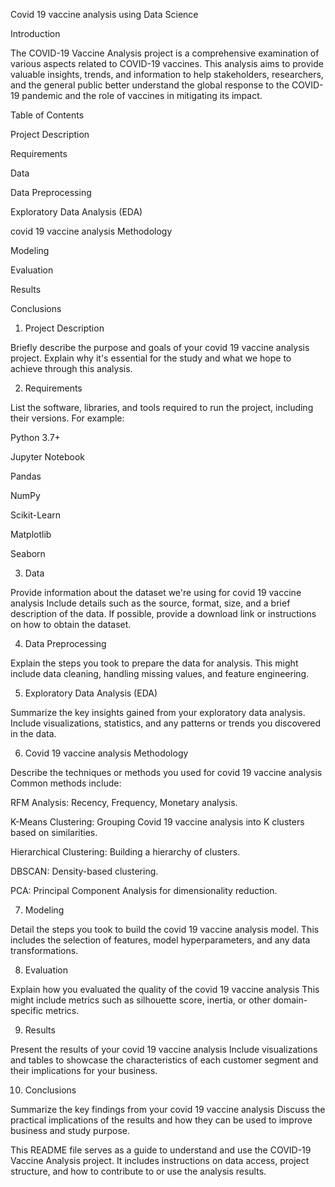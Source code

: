 Covid 19 vaccine analysis using Data Science

Introduction

The COVID-19 Vaccine Analysis project is a comprehensive examination of various aspects related to COVID-19 vaccines. This analysis aims to provide valuable insights, trends, and information to help stakeholders, researchers, and the general public better understand the global response to the COVID-19 pandemic and the role of vaccines in mitigating its impact.

Table of Contents

Project Description

Requirements

Data

Data Preprocessing

Exploratory Data Analysis (EDA)

covid 19 vaccine analysis Methodology

Modeling

Evaluation

Results

Conclusions

1. Project Description

Briefly describe the purpose and goals of your covid 19 vaccine analysis project. Explain why it's essential for the study and what we hope to achieve through this analysis.

2. Requirements

List the software, libraries, and tools required to run the project, including their versions. For example:

Python 3.7+

Jupyter Notebook

Pandas

NumPy

Scikit-Learn

Matplotlib

Seaborn

3. Data

Provide information about the dataset we're using for covid 19 vaccine analysis Include details such as the source, format, size, and a brief description of the data. If possible, provide a download link or instructions on how to obtain the dataset.

4. Data Preprocessing

Explain the steps you took to prepare the data for analysis. This might include data cleaning, handling missing values, and feature engineering.

5. Exploratory Data Analysis (EDA)

Summarize the key insights gained from your exploratory data analysis. Include visualizations, statistics, and any patterns or trends you discovered in the data.

6. Covid 19 vaccine analysis Methodology

Describe the techniques or methods you used for covid 19 vaccine analysis Common methods include:

RFM Analysis: Recency, Frequency, Monetary analysis.

K-Means Clustering: Grouping Covid 19 vaccine analysis into K clusters based on similarities.

Hierarchical Clustering: Building a hierarchy of clusters.

DBSCAN: Density-based clustering.

PCA: Principal Component Analysis for dimensionality reduction.

7. Modeling

Detail the steps you took to build the covid 19 vaccine analysis model. This includes the selection of features, model hyperparameters, and any data transformations.

8. Evaluation

Explain how you evaluated the quality of the covid 19 vaccine analysis This might include metrics such as silhouette score, inertia, or other domain-specific metrics.

9. Results

Present the results of your covid 19 vaccine analysis Include visualizations and tables to showcase the characteristics of each customer segment and their implications for your business.

10. Conclusions

Summarize the key findings from your covid 19 vaccine analysis Discuss the practical implications of the results and how they can be used to improve business and study purpose.

This README file serves as a guide to understand and use the COVID-19 Vaccine Analysis project. It includes instructions on data access, project structure, and how to contribute to or use the analysis results.
